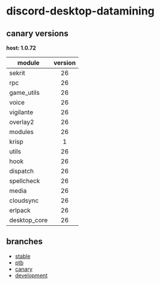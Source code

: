# discord-desktop-datamining

## canary versions

**host: 1.0.72**

| module | version |
| ------ | :-----: |
| sekrit | 26 |
| rpc | 26 |
| game_utils | 26 |
| voice | 26 |
| vigilante | 26 |
| overlay2 | 26 |
| modules | 26 |
| krisp | 1 |
| utils | 26 |
| hook | 26 |
| dispatch | 26 |
| spellcheck | 26 |
| media | 26 |
| cloudsync | 26 |
| erlpack | 26 |
| desktop_core | 26 |

## branches

- [stable](https://github.com/OpenAsar/discord-desktop-datamining/tree/stable)
- [ptb](https://github.com/OpenAsar/discord-desktop-datamining/tree/ptb)
- [canary](https://github.com/OpenAsar/discord-desktop-datamining/tree/canary)
- [development](https://github.com/OpenAsar/discord-desktop-datamining/tree/development)